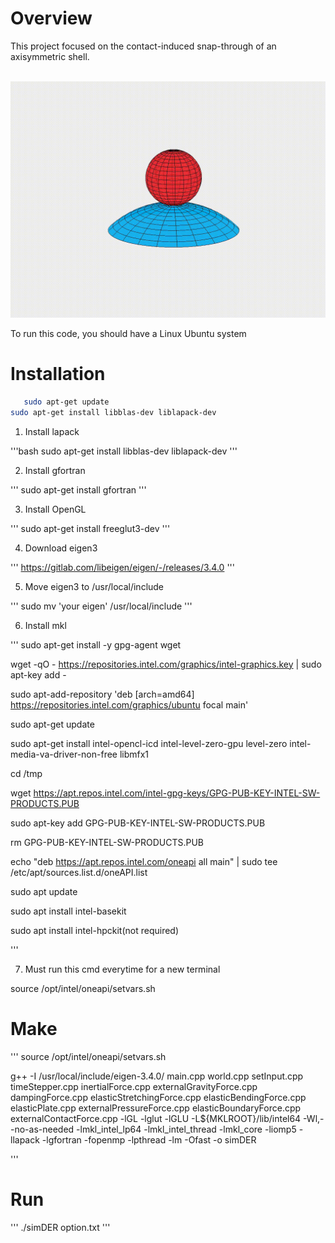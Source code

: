 # Overview
This project focused on the contact-induced snap-through of an axisymmetric shell.

<br/><img src='demo2.gif' width="600">

To run this code, you should have a Linux Ubuntu system

# Installation

```bash
   sudo apt-get update
sudo apt-get install libblas-dev liblapack-dev
   ```

1. Install lapack

'''bash
sudo apt-get install libblas-dev liblapack-dev
'''

2. Install gfortran

'''
sudo apt-get install gfortran
'''

3. Install OpenGL

'''
sudo apt-get install freeglut3-dev
'''

4. Download eigen3

'''
https://gitlab.com/libeigen/eigen/-/releases/3.4.0
'''

5. Move eigen3 to /usr/local/include

'''
sudo mv 'your eigen' /usr/local/include
'''

6. Install mkl

'''
sudo apt-get install -y gpg-agent wget

wget -qO - https://repositories.intel.com/graphics/intel-graphics.key | sudo apt-key add -

sudo apt-add-repository 'deb [arch=amd64] https://repositories.intel.com/graphics/ubuntu focal main'

sudo apt-get update

sudo apt-get install intel-opencl-icd intel-level-zero-gpu level-zero intel-media-va-driver-non-free libmfx1

cd /tmp

wget https://apt.repos.intel.com/intel-gpg-keys/GPG-PUB-KEY-INTEL-SW-PRODUCTS.PUB

sudo apt-key add GPG-PUB-KEY-INTEL-SW-PRODUCTS.PUB

rm GPG-PUB-KEY-INTEL-SW-PRODUCTS.PUB

echo "deb https://apt.repos.intel.com/oneapi all main" | sudo tee /etc/apt/sources.list.d/oneAPI.list

sudo apt update

sudo apt install intel-basekit

sudo apt install intel-hpckit(not required)

'''

7. Must run this cmd everytime for a new terminal

source /opt/intel/oneapi/setvars.sh

# Make 

'''
source /opt/intel/oneapi/setvars.sh

g++ -I /usr/local/include/eigen-3.4.0/ main.cpp world.cpp setInput.cpp timeStepper.cpp inertialForce.cpp externalGravityForce.cpp dampingForce.cpp elasticStretchingForce.cpp elasticBendingForce.cpp elasticPlate.cpp externalPressureForce.cpp elasticBoundaryForce.cpp externalContactForce.cpp -lGL -lglut -lGLU -L${MKLROOT}/lib/intel64 -Wl,--no-as-needed -lmkl_intel_lp64 -lmkl_intel_thread -lmkl_core -liomp5 -llapack -lgfortran -fopenmp -lpthread -lm -Ofast -o simDER

'''

# Run 

'''
./simDER option.txt
'''
